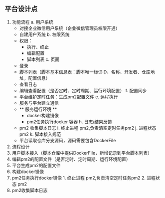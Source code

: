 ## 平台设计点
1. 功能流程
  a. 用户系统
    - 对接企业微信用户系统（企业微信管理员权限开通）
    - 自建用户系统
  b. 权限系统
    - 权限：
      - 执行、终止
      - 编辑配置
      - 脚本列表
  c. 页面
    - 登录
    - 脚本列表（脚本基本信息表：脚本唯一标识ID、名称、开发者、仓库地址，配置信息）
    - 查看日志 
    - 编辑查看配置（是否定时、定时周期、运行环境配置）
  f. 配置同步
    - 平台维护定时任务：生成pm2配置文件
  e. 远程执行
    - 服务与平台建立通信
    - ** 服务运行环境 **
      - docker构建镜像
      - pm2任务执行docker 容器
  h. 日志/结果反馈
    - pm2 收集脚本日志
  i. 终止进程 pm2,负责清空定时任务pm2
  j. 进程状态 pm2
  k. 脚本接入规范
    - 平台读取仓库分支源码，源码需要包含DockerFile
2. 流程设计
  1. 用户脚本接入（脚本仓库中提供DockerFile，新增记录到平台脚本列表）
  2. 编辑pm2的配置文件（是否定时、定时周期、运行环境配置）
  3. 平台生成pm2的配置文件
  4. 构建docker镜像
  5. pm2任务执行docker镜像
    1. 终止进程 pm2,负责清空定时任务pm2
    2. 进程状态 pm2
  6. pm2收集脚本日志

